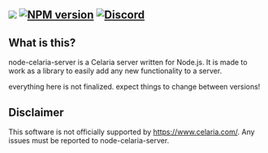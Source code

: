 ![](https://cdn.discordapp.com/attachments/927762440136056855/968355737510223882/spode.png)
[![NPM version](https://img.shields.io/npm/v/node-celaria-server.svg)](http://npmjs.com/package/node-celaria-server)
[![Discord](https://img.shields.io/badge/chat-on%20discord-brightgreen.svg)](https://discord.gg/PDCSteYdDa)
------------

## What is this?
node-celaria-server is a Celaria server written for Node.js.
It is made to work as a library to easily add any new functionality to a server.

everything here is not finalized. expect things to change between versions!

## Disclaimer
This software is not officially supported by https://www.celaria.com/. Any issues must be reported to node-celaria-server.

